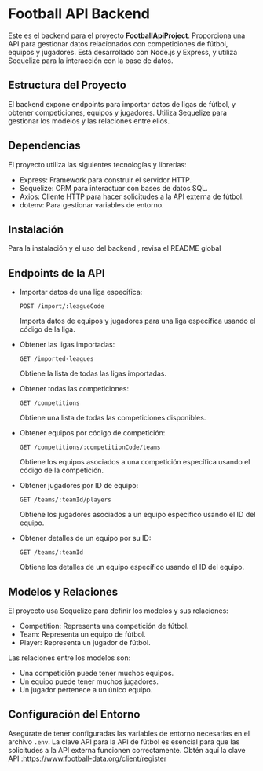 # Football API Backend

Este es el backend para el proyecto **FootballApiProject**. Proporciona una API para gestionar datos relacionados con competiciones de fútbol, equipos y jugadores. Está desarrollado con Node.js y Express, y utiliza Sequelize para la interacción con la base de datos.

## Estructura del Proyecto

El backend expone endpoints para importar datos de ligas de fútbol, y obtener competiciones, equipos y jugadores. Utiliza Sequelize para gestionar los modelos y las relaciones entre ellos.

## Dependencias

El proyecto utiliza las siguientes tecnologías y librerías:

- Express: Framework para construir el servidor HTTP.
- Sequelize: ORM para interactuar con bases de datos SQL.
- Axios: Cliente HTTP para hacer solicitudes a la API externa de fútbol.
- dotenv: Para gestionar variables de entorno.

## Instalación

Para la instalación y el uso del backend , revisa el README global

## Endpoints de la API

- Importar datos de una liga específica:

  ```http
  POST /import/:leagueCode
  ```

  Importa datos de equipos y jugadores para una liga específica usando el código de la liga.

- Obtener las ligas importadas:

  ```http
  GET /imported-leagues
  ```

  Obtiene la lista de todas las ligas importadas.

- Obtener todas las competiciones:

  ```http
  GET /competitions
  ```

  Obtiene una lista de todas las competiciones disponibles.

- Obtener equipos por código de competición:

  ```http
  GET /competitions/:competitionCode/teams
  ```

  Obtiene los equipos asociados a una competición específica usando el código de la competición.

- Obtener jugadores por ID de equipo:

  ```http
  GET /teams/:teamId/players
  ```

  Obtiene los jugadores asociados a un equipo específico usando el ID del equipo.

- Obtener detalles de un equipo por su ID:
  ```http
  GET /teams/:teamId
  ```
  Obtiene los detalles de un equipo específico usando el ID del equipo.

## Modelos y Relaciones

El proyecto usa Sequelize para definir los modelos y sus relaciones:

- Competition: Representa una competición de fútbol.
- Team: Representa un equipo de fútbol.
- Player: Representa un jugador de fútbol.

Las relaciones entre los modelos son:

- Una competición puede tener muchos equipos.
- Un equipo puede tener muchos jugadores.
- Un jugador pertenece a un único equipo.

## Configuración del Entorno

Asegúrate de tener configuradas las variables de entorno necesarias en el archivo `.env`. La clave API para la API de fútbol es esencial para que las solicitudes a la API externa funcionen correctamente.
Obtén aquí la clave API :https://www.football-data.org/client/register
